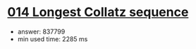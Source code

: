 [014 Longest Collatz sequence](http://projecteuler.net/problem=14)
========================

- answer: 837799 
- min used time: 2285 ms

